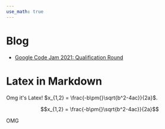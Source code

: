 ```yaml
---
use_math: true
---
```


# Blog

- [Google Code Jam 2021: Qualification Round](./blog/2021_04_16_google_code_jam_qualification_round.html)

# Latex in Markdown

Omg it's Latex! $x_{1,2} = \frac{-b\pm{}\sqrt{b^2-4ac}}{2a}$.

$$x_{1,2} = \frac{-b\pm{}\sqrt{b^2-4ac}}{2a}$$

OMG
